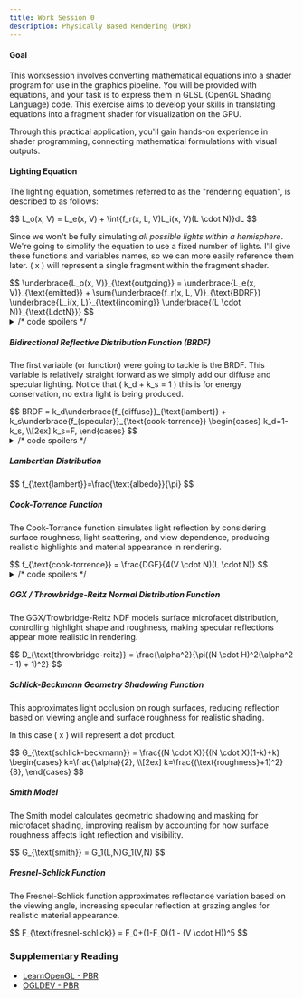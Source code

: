 ```yaml
---
title: Work Session 0
description: Physically Based Rendering (PBR)
---
```


<script src="https://cdnjs.cloudflare.com/ajax/libs/mathjax/2.7.0/MathJax.js?config=TeX-AMS-MML_HTMLorMML" type="text/javascript"></script>

#### Goal
This worksession involves converting mathematical equations into a shader program for use in the graphics pipeline. You will be provided with equations, and your task is to express them in GLSL (OpenGL Shading Language) code. This exercise aims to develop your skills in translating equations into a fragment shader for visualization on the GPU.

Through this practical application, you'll gain hands-on experience in shader programming, connecting mathematical formulations with visual outputs.


#### Lighting Equation

The lighting equation, sometimes referred to as the "rendering equation", is described to as follows:

<span>
$$
L_o(x, V) = L_e(x, V) + \int{f_r(x, L, V)L_i(x, V)(L \cdot N)}dL
$$
</span>

Since we won't be fully simulating _*all possible lights within a hemisphere*_. We're going to simplify the equation to use a fixed number of lights. I'll give these functions and variables names, so we can more easily reference them later. \( x \) will represent a single fragment within the fragment shader.

<span>
$$
\underbrace{L_o(x, V)}_{\text{outgoing}} = \underbrace{L_e(x, V)}_{\text{emitted}} + \sum{\underbrace{f_r(x, L, V)}_{\text{BDRF}} \underbrace{L_i(x, L)}_{\text{incoming}} \underbrace{(L \cdot N)}_{\text{LdotN}}}
$$
</span>

<details>
    <summary>/* code spoilers */</summary>

```glsl
// cached texture lookups
vec3 alb;   // albedo
float mtl;  // metallic
float rgh;  // roughness
float ao;   // ambient occlusion
float spec; // specular

// cached dot products
float NdotH;
float NdotV;
float NdotL;
float VdotH;
float VdotN;
float LdotN;

// Rendering equation
// N: normal
// V: view vector
// L: light vector
// H: halfway vector
void main()
{
    // pre-sample all textures
    alb = texture(material.albedo, vs_texcoord).rgb;
    mtl = texture(material.metallic, vs_texcoord).r;
    rgh = texture(material.roughness, vs_texcoord).r;
    ao = texture(material.occlusion, vs_texcoord).r;
    spec = texture(material.specular, vs_texcoord).r;

    // normalize all vectors
    vec3 N = normalize(vs_normal);
    vec3 V = normalize(camera_position);
    vec3 L = normalize(light.position);
    vec3 H = normalize(V + L);

    // pre-compute all dot products
    NdotH = max(dot(N, H), 0.0);
    NdotV = max(dot(N, V), 0.0);
    NdotL = max(dot(N, L), 0.0);
    VdotN = max(dot(V, N), 0.0);
    VdotH = max(dot(V, H), 0.0);
    LdotN = max(dot(L, N), 0.0);

    // NOTE: these are just placeholders.
    // It would be appropriate to turn them into functions.
    vec3 emitted = vec3(0.0);
    vec3 brdf = vec3(0.0);
    vec3 incoming = vec3(0.0);
    vec3 pbr = emited + (brdf * incoming * LdotN);

    // NOTE: returning pbr as the final color isn't strictly necessary.
    // At this point, or at any point really, you can styalize how you want.
    FragColor = vec4(pbr, 1.0);
}
```

</details>


##### Bidirectional Reflective Distribution Function (BRDF)

The first variable (or function) were going to tackle is the BRDF. This variable is relatively straight forward as we simply add our diffuse and specular lighting. Notice that \( k_d + k_s = 1 \) this is for energy conservation, no extra light is being produced.

<span>
$$
BRDF = k_d\underbrace{f_{diffuse}}_{\text{lambert}} + k_s\underbrace{f_{specular}}_{\text{cook-torrence}}
\begin{cases}
k_d=1-k_s, \\[2ex]
k_s=F,
\end{cases}
$$
</span>

<details>
    <summary>/* code spoilers */</summary>

```glsl
vec3 BDRF()
{
    // lambertian distribution
    vec3 lambert = alb / PI;

    // NOTE: these are just placeholders.
    // It would be appropriate to turn them into functions.
    vec3 schlickFresnel = vec3(1.0);
    vec3 cookTorrance = vec3(1.0);

    // ratio between reflection and refraction
    // Ks + Kd = 1
    vec3 Ks = schlickFresnel;
    vec3 Kd = vec3(1.0) - Ks;

    // diffuse + specular
    vec3 diffuseBRDF = (Kd * lambert);
    vec3 specularBRDF = (Ks * cookTorrance);
    return diffuseBRDF + specularBRDF;
}
```

</details>


##### Lambertian Distribution 

<span>
$$
f_{\text{lambert}}=\frac{\text{albedo}}{\pi}
$$
</span>


##### Cook-Torrence Function

The Cook-Torrance function simulates light reflection by considering surface roughness, light scattering, and view dependence, producing realistic highlights and material appearance in rendering.

<span>
$$
f_{\text{cook-torrence}} = \frac{DGF}{4(V \cdot N)(L \cdot N)}
$$
</span>

<details>
    <summary>/* code spoilers */</summary>

```glsl
// V: view vector
// H: half-way vector
// L: light vector
// N: normal
// F0: base reflectivity
// alpha: roughness
vec3 cookTorrence(vec3 VdotH, vec3 VdotN, vec3 LdotN, vec3 F0, float alpha)
{
    // D: GGX / Throwbridge-Reitz Normal Distribution Function
    // G: Schlick-Beckmann Geometry Shadowing Function
    // F: Fresnel-Schlick Function
    vec3 cookTorranceNumerator = D(alpha) * G(alpha) * F(F0, VdotH);
    float cookTorranceDenominator = 4.0 * VdotN * LdotN;

    // avoid divide by 0.
    cookTorranceDenominator = max(cookTorranceDenominator, 0.000001);
    return cookTorranceNumerator / cookTorranceDenominator;
}
```

</details>

##### GGX / Throwbridge-Reitz Normal Distribution Function

The GGX/Trowbridge-Reitz NDF models surface microfacet distribution, controlling highlight shape and roughness, making specular reflections appear more realistic in rendering.

<span>
$$
D_{\text{throwbridge-reitz}} = \frac{\alpha^2}{\pi((N \cdot H)^2(\alpha^2 - 1) + 1)^2}
$$
</span>


##### Schlick-Beckmann Geometry Shadowing Function

This approximates light occlusion on rough surfaces, reducing reflection based on viewing angle and surface roughness for realistic shading.

In this case \( x \) will represent a dot product.

<span>
$$
G_{\text{schlick-beckmann}} = \frac{(N \cdot X)}{(N \cdot X)(1-k)+k}
\begin{cases}
k=\frac{\alpha}{2}, \\[2ex]
k=\frac{(\text{roughness}+1)^2}{8},
\end{cases}
$$
</span>


##### Smith Model

The Smith model calculates geometric shadowing and masking for microfacet shading, improving realism by accounting for how surface roughness affects light reflection and visibility.

<span>
$$
G_{\text{smith}} = G_1(L,N)G_1(V,N)
$$
</span>


##### Fresnel-Schlick Function

The Fresnel-Schlick function approximates reflectance variation based on the viewing angle, increasing specular reflection at grazing angles for realistic material appearance.

<span>
$$
F_{\text{fresnel-schlick}} = F_0+(1-F_0)(1 - (V \cdot H))^5
$$
</span>


### Supplementary Reading

*   [LearnOpenGL - PBR][]
*   [OGLDEV - PBR][]


[LearnOpenGL - PBR]: https://learnopengl.com/PBR/Theory
[OGLDEV - PBR]: https://www.youtube.com/watch?v=XK_p2MxGBQs&ab_channel=OGLDEV